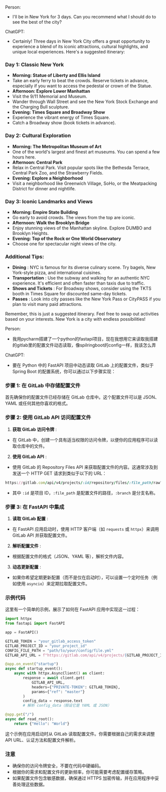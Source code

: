 
Person: 
- I'll be in New York for 3 days. Can you recommend what I should do to see the best of the city?

ChatGPT: 
- Certainly! Three days in New York City offers a great opportunity to experience a blend of its iconic attractions, cultural highlights, and unique local experiences. Here's a suggested itinerary:
### Day 1: Classic New York 
- **Morning: Statue of Liberty and Ellis Island** 
- Take an early ferry to beat the crowds. Reserve tickets in advance, especially if you want to access the pedestal or crown of the Statue. 
- **Afternoon: Explore Lower Manhattan** 
- Visit the 9/11 Memorial and Museum.
- Wander through Wall Street and see the New York Stock Exchange and the Charging Bull sculpture. 
- **Evening: Times Square and Broadway Show** 
- Experience the vibrant energy of Times Square.
- Catch a Broadway show (book tickets in advance).
### Day 2: Cultural Exploration 
- **Morning: The Metropolitan Museum of Art** 
- One of the world's largest and finest art museums. You can spend a few hours here. 
- **Afternoon: Central Park** 
- Relax in Central Park. Visit popular spots like the Bethesda Terrace, Central Park Zoo, and the Strawberry Fields. 
- **Evening: Explore a Neighborhood** 
- Visit a neighborhood like Greenwich Village, SoHo, or the Meatpacking District for dinner and nightlife.
### Day 3: Iconic Landmarks and Views 
- **Morning: Empire State Building** 
- Go early to avoid crowds. The views from the top are iconic. 
- **Afternoon: Walk the Brooklyn Bridge** 
- Enjoy stunning views of the Manhattan skyline. Explore DUMBO and Brooklyn Heights. 
- **Evening: Top of the Rock or One World Observatory** 
- Choose one for spectacular night views of the city.
### Additional Tips: 
- **Dining** : NYC is famous for its diverse culinary scene. Try bagels, New York-style pizza, and international cuisines. 
- **Transportation** : Use the subway and walking for an authentic NYC experience. It's efficient and often faster than taxis due to traffic. 
- **Shows and Tickets** : For Broadway shows, consider using the TKTS booth in Times Square for discounted same-day tickets. 
- **Passes** : Look into city passes like the New York Pass or CityPASS if you plan to visit many paid attractions.

Remember, this is just a suggested itinerary. Feel free to swap out activities based on your interests. New York is a city with endless possibilities!

Person: 
- 我用pycharm搭建了一个python的fastapi项目，现在我想用它来读取我搭建的gitlab里的配置文件动态读取，像spilringboot的config一样，我该怎么弄

ChatGPT: 
- 要在 Python 中的 FastAPI 项目中动态读取 GitLab 上的配置文件，类似于 Spring Boot 的配置系统，你可以通过以下步骤实现：
### 步骤 1: 在 GitLab 中存储配置文件

首先确保你的配置文件已经存储在 GitLab 仓库中。这个配置文件可以是 JSON、YAML 或任何其他你喜欢的格式。
### 步骤 2: 使用 GitLab API 访问配置文件 
1. **获取 GitLab 访问令牌** :
- 在 GitLab 中，创建一个具有适当权限的访问令牌，以便你的应用程序可以读取仓库中的文件。 
2. **使用 GitLab API** : 
- 使用 GitLab 的 Repository Files API 来获取配置文件的内容。这通常涉及到发送一个 HTTP GET 请求到类似于以下的 URL：

```ruby
https://gitlab.com/api/v4/projects/:id/repository/files/:file_path/raw?ref=:branch
``` 
- 其中 `:id` 是项目 ID，`:file_path` 是配置文件的路径，`:branch` 是分支名称。
### 步骤 3: 在 FastAPI 中集成 
1. **读取 GitLab 配置** : 
- 在 FastAPI 应用启动时，使用 HTTP 客户端（如 `requests` 或 `httpx`）来调用 GitLab API 并获取配置文件。 
2. **解析配置文件** :
- 根据配置文件的格式（JSON、YAML 等），解析文件内容。 
3. **动态更新配置** : 
- 如果你希望定期更新配置（而不是仅在启动时），可以设置一个定时任务（例如使用 `asyncio`）来定期拉取配置文件。
### 示例代码

这里有一个简单的示例，展示了如何在 FastAPI 应用中实现这一过程：

```python
import httpx
from fastapi import FastAPI

app = FastAPI()

GITLAB_TOKEN = "your_gitlab_access_token"
GITLAB_PROJECT_ID = "your_project_id"
CONFIG_FILE_PATH = "path/to/your/config/file.yml"
GITLAB_API_URL = f"https://gitlab.com/api/v4/projects/{GITLAB_PROJECT_ID}/repository/files/{CONFIG_FILE_PATH}/raw"

@app.on_event("startup")
async def startup_event():
    async with httpx.AsyncClient() as client:
        response = await client.get(
            GITLAB_API_URL, 
            headers={"PRIVATE-TOKEN": GITLAB_TOKEN},
            params={"ref": "master"}
        )
        config_data = response.text
        # 解析 config_data（假设它是 YAML 或 JSON）

@app.get("/")
async def read_root():
    return {"Hello": "World"}
```



这个示例在应用启动时从 GitLab 读取配置文件。你需要根据自己的需求来调整 API URL、认证方法和配置文件解析。
### 注意
- 确保你的访问令牌安全，不要在代码中硬编码。
- 根据你的需求和配置文件的更新频率，你可能需要考虑配置缓存策略。
- 如果配置文件包含敏感数据，确保通过 HTTPS 加密传输，并在应用程序中妥善处理这些数据。
